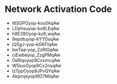# Network Activation Code
* I6SGPOyop-kou0kqAw
* LDphsuyop-ko8LEqAw
* h8E28Oyop-kofLwqAw
* 8epdtuyop-kYY0sqAw
* jQ5gJ-yop-kGKFIqAw
* bwTaa-yop_ZzRt0qAw
* ciEwbeyop_ZzgPMqAw
* 0sRIquyop9CxxmcqAw
* W5luoOyop9Cx2nsqAw
* lzTppOyop9JPvQYqAw
* Akpmjeyop9ID7MIqAw